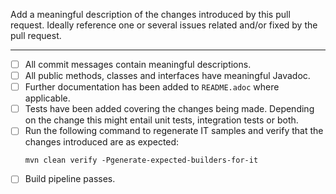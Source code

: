 Add a meaningful description of the changes introduced by this pull request. Ideally reference one or several issues
related and/or fixed by the pull request.

---

- [ ] All commit messages contain meaningful descriptions.
- [ ] All public methods, classes and interfaces have meaningful Javadoc.
- [ ] Further documentation has been added to `README.adoc` where applicable.
- [ ] Tests have been added covering the changes being made. Depending on the change this might entail unit tests,
  integration tests or both.
- [ ] Run the following command to regenerate IT samples and verify that the changes introduced are as expected:
   ```
   mvn clean verify -Pgenerate-expected-builders-for-it
   ```
- [ ] Build pipeline passes.